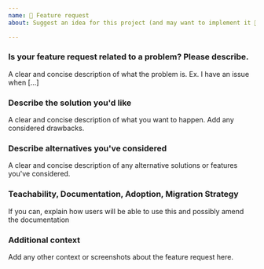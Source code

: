 ```yaml
---
name: 🚀 Feature request
about: Suggest an idea for this project (and may want to implement it 🙂)

---
```


### Is your feature request related to a problem? Please describe.

A clear and concise description of what the problem is. Ex. I have an issue when [...]

### Describe the solution you'd like

A clear and concise description of what you want to happen. Add any considered drawbacks.

### Describe alternatives you've considered

A clear and concise description of any alternative solutions or features you've considered.

### Teachability, Documentation, Adoption, Migration Strategy

If you can, explain how users will be able to use this and possibly amend the documentation

### Additional context

Add any other context or screenshots about the feature request here.
